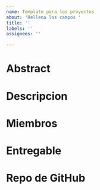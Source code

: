 ```yaml
---
name: Template para los proyectos
about: 'Rellena los campos '
title: ''
labels: ''
assignees: ''

---
```


# Abstract
# Descripcion
# Miembros
# Entregable
# Repo de GitHub
